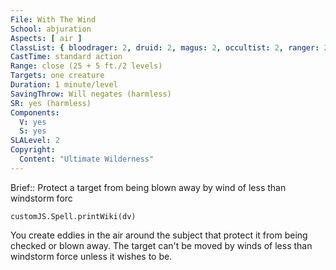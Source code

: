 ```yaml
---
File: With The Wind
School: abjuration
Aspects: [ air ]
ClassList: { bloodrager: 2, druid: 2, magus: 2, occultist: 2, ranger: 2, sorcerer: 2, wizard: 2, spiritualist: 2 }
CastTime: standard action
Range: close (25 + 5 ft./2 levels)
Targets: one creature
Duration: 1 minute/level
SavingThrow: Will negates (harmless)
SR: yes (harmless)
Components:
  V: yes
  S: yes
SLALevel: 2
Copyright:
  Content: "Ultimate Wilderness"
---
```

Brief:: Protect a target from being blown away by wind of less than windstorm forc

```dataviewjs
customJS.Spell.printWiki(dv)
```

You create eddies in the air around the subject that protect it from being checked or blown away. The target can't be moved by winds of less than windstorm force unless it wishes to be.
